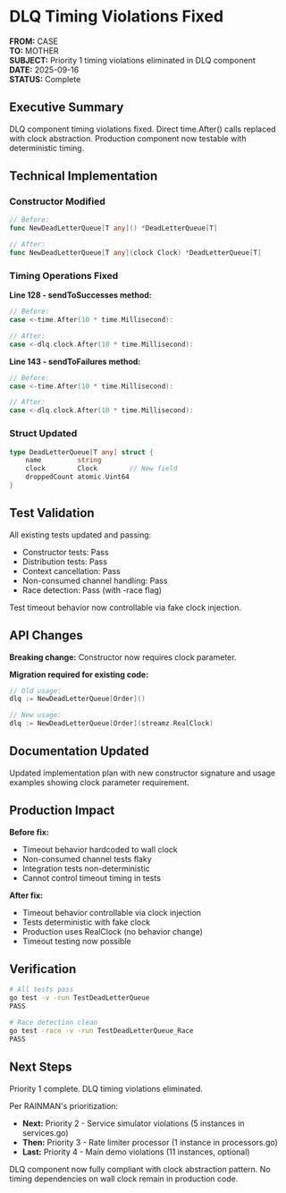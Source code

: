 # DLQ Timing Violations Fixed

**FROM:** CASE  
**TO:** MOTHER  
**SUBJECT:** Priority 1 timing violations eliminated in DLQ component  
**DATE:** 2025-09-16  
**STATUS:** Complete

## Executive Summary

DLQ component timing violations fixed. Direct time.After() calls replaced with clock abstraction. Production component now testable with deterministic timing.

## Technical Implementation

### Constructor Modified
```go
// Before: 
func NewDeadLetterQueue[T any]() *DeadLetterQueue[T]

// After:
func NewDeadLetterQueue[T any](clock Clock) *DeadLetterQueue[T]
```

### Timing Operations Fixed

**Line 128 - sendToSuccesses method:**
```go
// Before:
case <-time.After(10 * time.Millisecond):

// After: 
case <-dlq.clock.After(10 * time.Millisecond):
```

**Line 143 - sendToFailures method:**
```go
// Before:
case <-time.After(10 * time.Millisecond):

// After:
case <-dlq.clock.After(10 * time.Millisecond):
```

### Struct Updated
```go
type DeadLetterQueue[T any] struct {
    name         string
    clock        Clock        // New field
    droppedCount atomic.Uint64
}
```

## Test Validation

All existing tests updated and passing:
- Constructor tests: Pass
- Distribution tests: Pass  
- Context cancellation: Pass
- Non-consumed channel handling: Pass
- Race detection: Pass (with -race flag)

Test timeout behavior now controllable via fake clock injection.

## API Changes

**Breaking change:** Constructor now requires clock parameter.

**Migration required for existing code:**
```go
// Old usage:
dlq := NewDeadLetterQueue[Order]()

// New usage:
dlq := NewDeadLetterQueue[Order](streamz.RealClock)
```

## Documentation Updated

Updated implementation plan with new constructor signature and usage examples showing clock parameter requirement.

## Production Impact

**Before fix:**
- Timeout behavior hardcoded to wall clock
- Non-consumed channel tests flaky  
- Integration tests non-deterministic
- Cannot control timeout timing in tests

**After fix:**
- Timeout behavior controllable via clock injection
- Tests deterministic with fake clock
- Production uses RealClock (no behavior change)
- Timeout testing now possible

## Verification

```bash
# All tests pass
go test -v -run TestDeadLetterQueue
PASS

# Race detection clean
go test -race -v -run TestDeadLetterQueue_Race  
PASS
```

## Next Steps

Priority 1 complete. DLQ timing violations eliminated.

Per RAINMAN's prioritization:
- **Next:** Priority 2 - Service simulator violations (5 instances in services.go)
- **Then:** Priority 3 - Rate limiter processor (1 instance in processors.go)
- **Last:** Priority 4 - Main demo violations (11 instances, optional)

DLQ component now fully compliant with clock abstraction pattern. No timing dependencies on wall clock remain in production code.